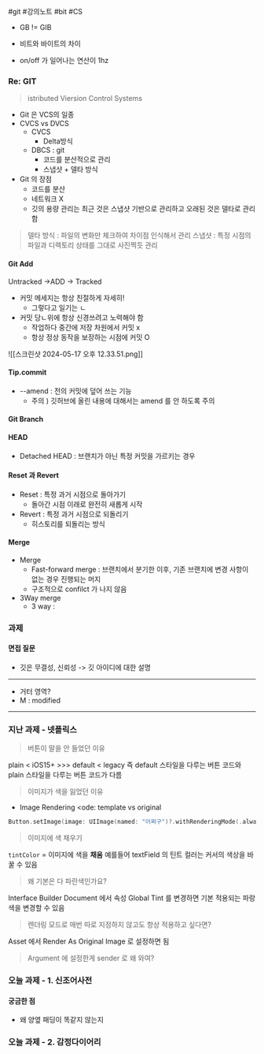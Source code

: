 #git #강의노트 #bit #CS 
- GB != GIB
- 비트와 바이트의 차이

- on/off 가 일어나는 연산이 1hz 

### Re: GIT
> istributed Viersion Control Systems

- Git 은 VCS의 일종
- CVCS vs DVCS
	- CVCS
		- Delta방식
	- DBCS : git
		- 코드를 분산적으로 관리
		- 스냅샷 + 델타 방식
- Git 의 장점
	- 코드를 분산
	- 네트워크 X
	- 깃의 용량 관리는 최근 것은 스냅샷 기반으로 관리하고 오래된 것은 델타로 관리함

> 델타 방식 : 파일의 변화만 체크하여 차이점 인식해서 관리
> 스냅샷 : 특정 시점의 파일과 디렉토리 상태를 그대로 사진찍듯 관리 

#### Git Add
Untracked ->ADD -> Tracked

- 커밋 메세지는 항상 친절하게 자세히!
	- 그렇다고 일기는 ㄴ
- 커밋 당ㄴ위에 항상 신경쓰려고 노력해야 함 
	- 작업하다 중간에 저장 차원에서 커밋 x
	- 항상 정상 동작을 보장하는 시점에 커밋 O

![[스크린샷 2024-05-17 오후 12.33.51.png]]
#### Tip.commit
- --amend : 전의 커밋에 덮어 쓰는 기능 
	- 주의 ) 깃허브에 올린 내용에 대해서는 amend 를 안 하도록 주의

#### Git Branch
#### HEAD
- Detached HEAD : 브랜치가 아닌 특정 커밋을 가르키는 경우

#### Reset 과 Revert
- Reset : 특정 과거 시점으로 돌아가기
	- 돌아간 시점 이래로 완전히 새롭게 시작
- Revert : 특정 과거 시점으로 되돌리기
	- 히스토리를 되돌리는 방식
#### Merge
- Merge
	- Fast-forward merge : 브랜치에서 분기한 이후, 기존 브랜치에 변경 사항이 없는 경우 진행되는 머지
	- 구조적으로 confilct 가 나지 않음
- 3Way merge
	- 3 way : 


### 과제

#### 면접 질문
- 깃은 무결성, 신뢰성 -> 깃 아이디에 대한 설명
-----
- 거터 영역?
- M : modified


---
### 지난 과제 - 넷플릭스

> 버튼이 말을 안 들었던 이유

plain < iOS15+ >>>
default < legacy
즉 default 스타일을 다루는 버튼 코드와 plain 스타일을 다루는 버튼 코드가 다름 

> 이미지가 색을 잃었던 이유
- Image Rendering <ode: template vs original
```swift
Button.setImage(image: UIImage(named: "어쩌구")?.withRenderingMode(.alwaysOriginal))
```

> 이미지에 색 채우기

`tintColor` = 이미지에 색을 **채움**
예를들어 textField 의 틴트 컬러는 커서의 색상을 바꿀 수 있음

> 왜 기본은 다 파란색인가요?

Interface Builder Document 에서 속성 Global Tint 를 변경하면 기본 적용되는 파랑색을 변경할 수 있음 

> 렌더링 모드로 매번 따로 지정하지 않고도 항상 적용하고 싶다면?

Asset 에서 Render As Original Image 로 설정하면 됨

> Argument 에 설정한게 sender 로 왜 와여? 


### 오늘 과제 - 1. 신조어사전


#### 궁금한 점
- 왜 양옆 패딩이 똑같지 않는지

### 오늘 과제 - 2. 감정다이어리

